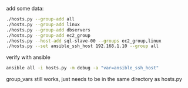 add some data:
```bash
./hosts.py --group-add all
./hosts.py --group-add linux
./hosts.py --group-add dbservers
./hosts.py --group-add ec2_group
./hosts.py --host-add sql-slave-00 --groups ec2_group,linux
./hosts.py --set ansible_ssh_host 192.168.1.10 --group all
```
verify with ansible
```bash
ansible all -i hosts.py -m debug -a "var=ansible_ssh_host"
```

group_vars still works, just needs to be in the same directory as hosts.py
